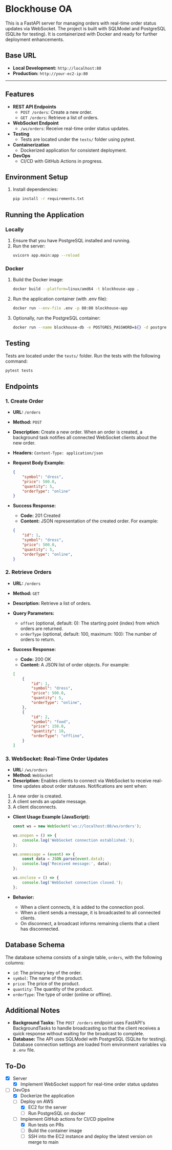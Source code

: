 # Blockhouse OA
This is a FastAPI server for managing orders with real-time order status updates via WebSocket. The project is built with SQLModel and PostgreSQL (SQLite for testing). It is containerized with Docker and ready for further deployment enhancements.

## Base URL

- **Local Development:** `http://localhost:80`
- **Production:** `http://your-ec2-ip:80`

---

## Features

- **REST API Endpoints**
  - `POST /orders`: Create a new order.
  - `GET /orders`: Retrieve a list of orders.
- **WebSocket Endpoint**
  - `/ws/orders`: Receive real-time order status updates.
- **Testing**
  - Tests are located under the `tests/` folder using pytest.
- **Containerization**
  - Dockerized application for consistent deployment.
- **DevOps**
  - CI/CD with GitHub Actions in progress.

## Environment Setup

1. Install dependencies:
    ```bash
    pip install -r requirements.txt
    ```

## Running the Application
### Locally
1. Ensure that you have PostgreSQL installed and running.
2. Run the server:
    ```bash
    uvicorn app.main:app --reload
    ```

### Docker
1. Build the Docker image:
    ```bash
    docker build --platform=linux/amd64 -t blockhouse-app .
    ```
2. Run the application container (with .env file):
    ```bash
    docker run --env-file .env -p 80:80 blockhouse-app
    ```
3. Optionally, run the PostgreSQL container:
    ```bash
    docker run --name blockhouse-db -e POSTGRES_PASSWORD=${} -d postgres
    ```

## Testing
Tests are located under the `tests/` folder. Run the tests with the following command:
```bash
pytest tests
```

## Endpoints

### 1. Create Order

- **URL:** `/orders`
- **Method:** `POST`
- **Description:** Create a new order. When an order is created, a background task notifies all connected WebSocket clients about the new order.
- **Headers:** `Content-Type: application/json`
- **Request Body Example:**

  ```json
  {
      "symbol": "dress",
      "price": 500.0,
      "quantity": 5,
      "orderType": "online"
  }
  ```
- **Success Response:** 
    - **Code:** 201 Created
    - **Content:** JSON representation of the created order. For example:

    ```json
    {
        "id": 1,
        "symbol": "dress",
        "price": 500.0,
        "quantity": 5,
        "orderType": "online",
    }
    ```

### 2. Retrieve Orders
- **URL:** `/orders`
- **Method:** `GET`
- **Description:** Retrieve a list of orders.
- **Query Parameters:**
    - `offset` (optional, default: 0): The starting point (index) from which orders are returned.
    - `orderType` (optional, default: 100, maximum: 100): The number of orders to return.
- **Success Response:**
    - **Code:** 200 OK
    - **Content:** A JSON list of order objects. For example:

    ```json
    [
        {
            "id": 1,
            "symbol": "dress",
            "price": 500.0,
            "quantity": 5,
            "orderType": "online",
        },
        {
            "id": 2,
            "symbol": "food",
            "price": 150.0,
            "quantity": 10,
            "orderType": "offline",
        }
    ]
    ```

### 3. WebSocket: Real-Time Order Updates
- **URL:** `/ws/orders`
- **Method:** `WebSocket`
- **Description:** Enables clients to connect via WebSocket to receive real-time updates about order statuses. Notifications are sent when:
1. A new order is created.
2. A client sends an update message.
3. A client disconnects.
- **Client Usage Example (JavaScript):**

    ```javascript
    const ws = new WebSocket('ws://localhost:80/ws/orders');

    ws.onopen = () => {
        console.log('WebSocket connection established.');
    };

    ws.onmessage = (event) => {
        const data = JSON.parse(event.data);
        console.log('Received message:', data);
    };

    ws.onclose = () => {
        console.log('WebSocket connection closed.');
    };
    ```
- **Behavior:**
    - When a client connects, it is added to the connection pool.
    - When a client sends a message, it is broadcasted to all connected clients.
    - On disconnect, a broadcast informs remaining clients that a client has disconnected.

## Database Schema
The database schema consists of a single table, `orders`, with the following columns:
- `id`: The primary key of the order.
- `symbol`: The name of the product.
- `price`: The price of the product.
- `quantity`: The quantity of the product.
- `orderType`: The type of order (online or offline).

## Additional Notes
- **Background Tasks:**
    The `POST /orders` endpoint uses FastAPI's BackgroundTasks to handle broadcasting so that the client receives a quick response without waiting for the broadcast to complete.
- **Database:**
    The API uses SQLModel with PostgreSQL (SQLite for testing). Database connection settings are loaded from environment variables via a `.env` file.

## To-Do
- [x] Server
    - [x] Implement WebSocket support for real-time order status updates

- [ ] DevOps
    - [x] Dockerize the application
    - [ ] Deploy on AWS
        - [x] EC2 for the server
        - [ ] Run PostgreSQL on docker
    - [ ] Implement GitHub actions for CI/CD pipeline
        - [x] Run tests on PRs
        - [ ] Build the container image
        - [ ] SSH into the EC2 instance and deploy the latest version on merge to main
